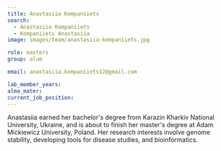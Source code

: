 ```yaml
---
title: Anastasiia Kompaniiets
search:
  - Anastasiia Kompaniiets
  - Kompaniiets Anastasiia 
image: images/team/anastasiia-kompaniiets.jpg

role: masters
group: alum

email: anastasiia.kompaniiets12@gmail.com 

lab_member_years: 
alma_mater: 
current_job_position: 
---
```

Anastasiia earned her bachelor's degree from Karazin Kharkiv National University, Ukraine, and is about to finish her master's degree at Adam Mickiewicz University, Poland. Her research interests involve genome stability, developing tools for disease studies, and bioinformatics. 
